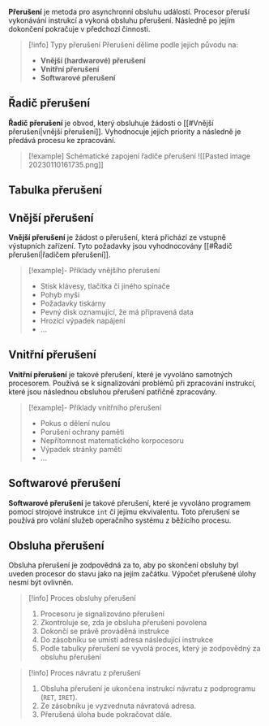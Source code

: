 **Přerušení** je metoda pro asynchronní obsluhu událostí. Procesor přeruší vykonávání instrukcí a vykoná obsluhu přerušení. Následně po jejím dokončení pokračuje v předchozí činnosti.

>[!info] Typy přerušení
>Přerušení dělíme podle jejich původu na:
>- **Vnější (hardwarové) přerušení**
>- **Vnitřní přerušení**
>- **Softwarové přerušení**

## Řadič přerušení
**Řadič přerušení** je obvod, který obsluhuje žádosti o [[#Vnější přerušení|vnější přerušení]]. Vyhodnocuje jejich priority a následně je předává procesu ke zpracování.

>[!example] Schématické zapojení řadiče přerušení
>![[Pasted image 20230110161735.png]]

## Tabulka přerušení


## Vnější přerušení
**Vnější přerušení** je žádost o přerušení, která přichází ze vstupně výstupních zařízení. Tyto požadavky jsou vyhodnocovány [[#Řadič přerušení|řadičem přerušení]].

>[!example]- Příklady vnějšího přerušení
>- Stisk klávesy, tlačítka či jiného spínače
>- Pohyb myši
>- Požadavky tiskárny
>- Pevný disk oznamující, že má připravená data
>- Hrozící výpadek napájení
>- ...

## Vnitřní přerušení
**Vnitřní přerušení** je takové přerušení, které je vyvoláno samotných procesorem. Používá se k signalizování problémů při zpracování instrukcí, které jsou následnou obsluhou přerušení patřičně zpracovány.

>[!example]- Příklady vnitřního přerušení
>- Pokus o dělení nulou
>- Porušení ochrany paměti
>- Nepřítomnost matematického korpocesoru
>- Výpadek stránky paměti
>- ...

## Softwarové přerušení
**Softwarové přerušení** je takové přerušení, které je vyvoláno programem pomocí strojové instrukce `int` či jejímu ekvivalentu. Toto přerušení se používá pro volání služeb operačního systému z běžícího procesu. 

## Obsluha přerušení
Obsluha přerušení je zodpovědná za to, aby po skončení obsluhy byl uveden procesor do stavu jako na jejím začátku. Výpočet přerušené úlohy nesmí být ovlivněn.

>[!info] Proces obsluhy přerušení
>1. Procesoru je signalizováno přerušení
>2. Zkontroluje se, zda je obsluha přerušení povolena
>3. Dokončí se právě prováděná instrukce
>4. Do zásobníku se umístí adresa následující instrukce
>5. Podle tabulky přerušení se vyvolá proces, který je zodpovědný za obsluhu přerušení

>[!info] Proces návratu z přerušení
>1. Obsluha přerušení je ukončena instrukcí návratu z podprogramu (`RET`, `IRET`).
>2. Ze zásobníku je vyzvednuta návratová adresa. 
>3. Přerušená úloha bude pokračovat dále.
